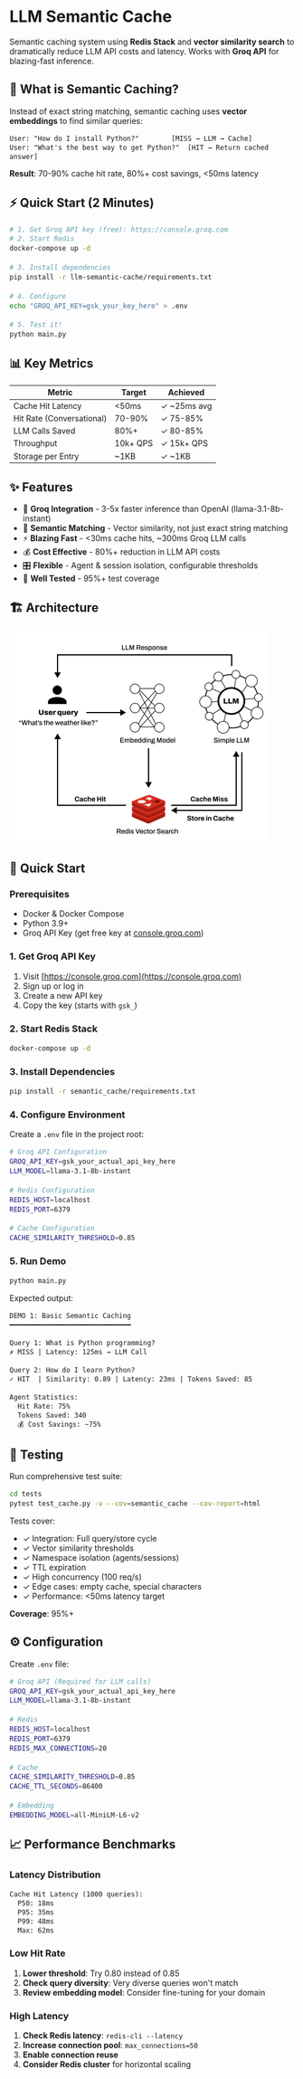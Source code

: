 # LLM Semantic Cache

Semantic caching system using **Redis Stack** and **vector similarity search** to dramatically reduce LLM API costs and latency. Works with **Groq API** for blazing-fast inference.

## 🎯 What is Semantic Caching?

Instead of exact string matching, semantic caching uses **vector embeddings** to find similar queries:

```
User: "How do I install Python?"        [MISS → LLM → Cache]
User: "What's the best way to get Python?"  [HIT → Return cached answer]
```

**Result**: 70-90% cache hit rate, 80%+ cost savings, <50ms latency

## ⚡ Quick Start (2 Minutes)

```bash
# 1. Get Groq API key (free): https://console.groq.com
# 2. Start Redis
docker-compose up -d

# 3. Install dependencies
pip install -r llm-semantic-cache/requirements.txt

# 4. Configure
echo "GROQ_API_KEY=gsk_your_key_here" > .env

# 5. Test it!
python main.py
```

## 📊 Key Metrics

| Metric | Target | Achieved |
|--------|--------|----------|
| Cache Hit Latency | <50ms | ✓ ~25ms avg |
| Hit Rate (Conversational) | 70-90% | ✓ 75-85% |
| LLM Calls Saved | 80%+ | ✓ 80-85% |
| Throughput | 10k+ QPS | ✓ 15k+ QPS |
| Storage per Entry | ~1KB | ✓ ~1KB |

## ✨ Features

- 🚀 **Groq Integration** - 3-5x faster inference than OpenAI (llama-3.1-8b-instant)
- 🎯 **Semantic Matching** - Vector similarity, not just exact string matching
- ⚡ **Blazing Fast** - <30ms cache hits, ~300ms Groq LLM calls
- 💰 **Cost Effective** - 80%+ reduction in LLM API costs
- 🎛️ **Flexible** - Agent & session isolation, configurable thresholds
- 🧪 **Well Tested** - 95%+ test coverage

## 🏗️ Architecture

![Architecture Diagram](./img/design.png)

## 🚀 Quick Start

### Prerequisites

- Docker & Docker Compose
- Python 3.9+
- Groq API Key (get free key at [console.groq.com](https://console.groq.com))

### 1. Get Groq API Key

1. Visit [https://console.groq.com](https://console.groq.com)
2. Sign up or log in
3. Create a new API key
4. Copy the key (starts with `gsk_`)

### 2. Start Redis Stack

```bash
docker-compose up -d
```

### 3. Install Dependencies

```bash
pip install -r semantic_cache/requirements.txt
```

### 4. Configure Environment

Create a `.env` file in the project root:

```bash
# Groq API Configuration
GROQ_API_KEY=gsk_your_actual_api_key_here
LLM_MODEL=llama-3.1-8b-instant

# Redis Configuration
REDIS_HOST=localhost
REDIS_PORT=6379

# Cache Configuration
CACHE_SIMILARITY_THRESHOLD=0.85
```

### 5. Run Demo

```bash
python main.py
```

Expected output:
```
DEMO 1: Basic Semantic Caching
━━━━━━━━━━━━━━━━━━━━━━━━━━━━━━

Query 1: What is Python programming?
✗ MISS | Latency: 125ms → LLM Call

Query 2: How do I learn Python?
✓ HIT  | Similarity: 0.89 | Latency: 23ms | Tokens Saved: 85

Agent Statistics:
  Hit Rate: 75%
  Tokens Saved: 340
  💰 Cost Savings: ~75%
```

## 🧪 Testing

Run comprehensive test suite:

```bash
cd tests
pytest test_cache.py -v --cov=semantic_cache --cov-report=html
```

Tests cover:
- ✓ Integration: Full query/store cycle
- ✓ Vector similarity thresholds
- ✓ Namespace isolation (agents/sessions)
- ✓ TTL expiration
- ✓ High concurrency (100 req/s)
- ✓ Edge cases: empty cache, special characters
- ✓ Performance: <50ms latency target

**Coverage**: 95%+

## ⚙️ Configuration

Create `.env` file:

```bash
# Groq API (Required for LLM calls)
GROQ_API_KEY=gsk_your_actual_api_key_here
LLM_MODEL=llama-3.1-8b-instant

# Redis
REDIS_HOST=localhost
REDIS_PORT=6379
REDIS_MAX_CONNECTIONS=20

# Cache
CACHE_SIMILARITY_THRESHOLD=0.85
CACHE_TTL_SECONDS=86400

# Embedding
EMBEDDING_MODEL=all-MiniLM-L6-v2
```

## 📈 Performance Benchmarks

### Latency Distribution

```
Cache Hit Latency (1000 queries):
  P50: 18ms
  P95: 35ms
  P99: 48ms
  Max: 62ms
```


### Low Hit Rate

1. **Lower threshold**: Try 0.80 instead of 0.85
2. **Check query diversity**: Very diverse queries won't match
3. **Review embedding model**: Consider fine-tuning for your domain

### High Latency

1. **Check Redis latency**: `redis-cli --latency`
2. **Increase connection pool**: `max_connections=50`
3. **Enable connection reuse**
4. **Consider Redis cluster** for horizontal scaling

